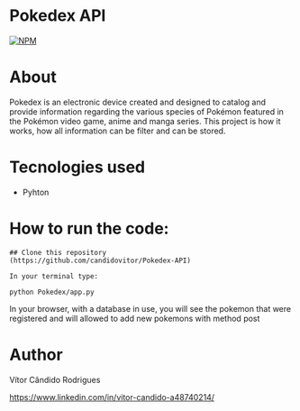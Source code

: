 # Pokedex API
[![NPM](https://img.shields.io/npm/l/react)](https://github.com/candidovitor/Pokedex/blob/main/LICENSE)

# About 
Pokedex is an electronic device created and designed to catalog and provide information regarding the various species of Pokémon featured in the Pokémon video game, anime and manga series. This project is how it works, how all information can be filter and can be stored.

# Tecnologies used
 - Pyhton


# How to run the code:

```
## Clone this repository
(https://github.com/candidovitor/Pokedex-API)

In your terminal type:

python Pokedex/app.py
```
In your browser, with a database in use, you will see the pokemon that were registered and will allowed to add new pokemons with method post

# Author

Vítor Cândido Rodrigues

https://www.linkedin.com/in/vitor-candido-a48740214/

